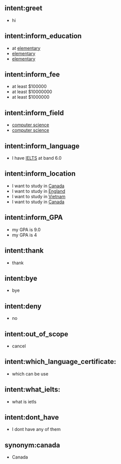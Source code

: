 ## intent:greet
- hi

## intent:inform_education
- at [elementary](education_level)
- [elementary](education_level)
- [elementary](education_level)

## intent:inform_fee
- at least $100000
- at least $10000000
- at least $1000000

## intent:inform_field
- [computer science](field)
- [computer science](field)

## intent:inform_language
- I have [IELTS](language_qualification) at band 6.0

## intent:inform_location
- I want to study in [Canada](location:canada)
- I want to study in [England](location)
- I want to study in [Vietnam](location)
- I want to study in [Canada](location:canada)

## intent:inform_GPA
- my GPA is 9.0
- my GPA is 4

## intent:thank
- thank

## intent:bye
- bye

## intent:deny
- no

## intent:out_of_scope
- cancel

## intent:which_language_certificate:
- which can be use

## intent:what_ielts:
- what is ietls

## intent:dont_have
- I dont have any of them

## synonym:canada
- Canada
